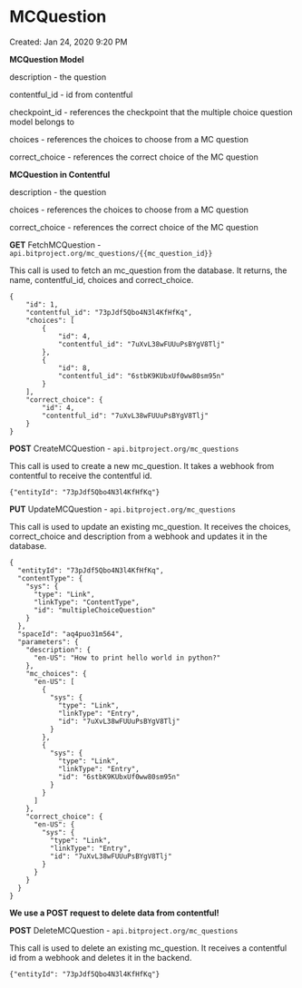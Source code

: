 # MCQuestion

Created: Jan 24, 2020 9:20 PM

**MCQuestion Model**

description - the question

contentful_id - id from contentful

checkpoint_id - references the checkpoint that the multiple choice question model belongs to

choices - references the choices to choose from a MC question

correct_choice - references the correct choice of the MC question

**MCQuestion in Contentful**

description - the question

choices - references the choices to choose from a MC question

correct_choice - references the correct choice of the MC question

**GET** FetchMCQuestion - `api.bitproject.org/mc_questions/{{mc_question_id}}`

This call is used to fetch an mc_question from the database. It returns, the name, contentful_id,  choices and correct_choice.

    {
        "id": 1,
        "contentful_id": "73pJdf5Qbo4N3l4KfHfKq",
        "choices": [
            {
                "id": 4,
                "contentful_id": "7uXvL38wFUUuPsBYgV8Tlj"
            },
            {
                "id": 8,
                "contentful_id": "6stbK9KUbxUf0ww80sm95n"
            }
        ],
        "correct_choice": {
            "id": 4,
            "contentful_id": "7uXvL38wFUUuPsBYgV8Tlj"
        }
    }

**POST** CreateMCQuestion - `api.bitproject.org/mc_questions`

This call is used to create a new mc_question. It takes a webhook from contentful to receive the contentful id.

    {"entityId": "73pJdf5Qbo4N3l4KfHfKq"}

**PUT**  UpdateMCQuestion - `api.bitproject.org/mc_questions`

This call is used to update an existing mc_question. It receives the choices, correct_choice and description from a webhook and updates it in the database.

    {
      "entityId": "73pJdf5Qbo4N3l4KfHfKq",
      "contentType": {
        "sys": {
          "type": "Link",
          "linkType": "ContentType",
          "id": "multipleChoiceQuestion"
        }
      },
      "spaceId": "aq4puo31m564",
      "parameters": {
        "description": {
          "en-US": "How to print hello world in python?"
        },
        "mc_choices": {
          "en-US": [
            {
              "sys": {
                "type": "Link",
                "linkType": "Entry",
                "id": "7uXvL38wFUUuPsBYgV8Tlj"
              }
            },
            {
              "sys": {
                "type": "Link",
                "linkType": "Entry",
                "id": "6stbK9KUbxUf0ww80sm95n"
              }
            }
          ]
        },
        "correct_choice": {
          "en-US": {
            "sys": {
              "type": "Link",
              "linkType": "Entry",
              "id": "7uXvL38wFUUuPsBYgV8Tlj"
            }
          }
        }
      }
    }

**We use a POST request to delete data from contentful!**

**POST** DeleteMCQuestion - `api.bitproject.org/mc_questions`

This call is used to delete an existing mc_question. It receives a contentful id from a webhook and deletes it in the backend.

    {"entityId": "73pJdf5Qbo4N3l4KfHfKq"}